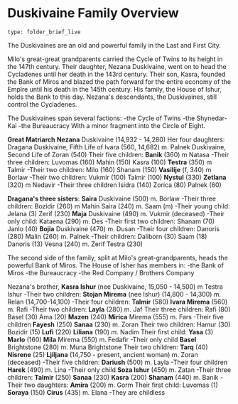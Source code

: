 # Duskivaine Family Overview
 
```ccard
type: folder_brief_live
```

The Duskivaines are an old and powerful family in the Last and First City.

Milo's great-great grandparents carried the Cycle of Twins to its height in the 147th century. Their daughter, Nezana Duskivaine, went on to head the Cycladenes until her death in the 143rd century. Their son, Kasra, founded the Bank of Miros and blazed the path forward for the entire economy of the Empire until his death in the 145th century. His family, the House of Ishur, holds the Bank to this day. Nezana's descendants, the Duskivaines, still control the Cycladenes.

The Duskivaines span several factions:
-the Cycle of Twins
-the Shynedar-Kai
-the Bureaucracy
With a minor fragment into the Circle of Eight.

**Great Matriarch**
**Nezana** Duskivaine (14,932 - 14,280)
	Her four daughters:
	Dragana Duskivaine, Fifth Life of Ivara (560, 14,682) m. Palnek Duskivaine, Second Life of Zoran (540)
		Their five children:
		**Banik** (360) m Natasa
			-Their three children:
			Luvomas (160)
			Mahin (150)
			Kasra (100)
		**Testra** (350) m Talmir
			-Their two children:
			Milo (160)
			Shanam (150)
		**Vasilije** (f, 340) m Borlaw
			-Their two children:
			Vukmir (100)
			Talmir (100)
		**Nystul** (330)
		**Zetlana** (320) m Nedavir
			-Their three children
			Isidra (140)
			Zorica (80)
			Palnek (60)
	
 **Dragana's three sisters**:
	**Saira** Duskivaine (500) m. Borlaw
		-Their three children:
		Bozidir (260) m Mahin
		Saira (240) m. Saam (m)
			-Their young child:
			Jelana (3)
		Zerif (230)
	**Maja** Duskivaine (490) m.  Vukmir (deceased)
		-Their only child:
		Kataena (290) m. Des
			-Their first two children:
			Shanam (70)
			Janlo (40)
	**Bojia**  Duskivaine (470) m. Dusan
		-Their four children:
		Danoris (280)
		Malin (260) m. Palnek
			-Their children:
			Daliborn (30)
			Saam (18)
			Danoris (13)
		Vesna (240) m. Zerif
		Testra (230)

The second side of the family, split at Milo's great-grandparents, heads the powerful Bank of Miros.
The House of Isher has members in:
-the Bank of Miros
-the Bureaucracy
-the Red Company / Brothers Company

Nezana's brother,
**Kasra Ishur** (nee Duskivaine, 15,050 - 14,500) m Testra Ishur
	-Their two children:
	**Stojan Mirema** (nee Ishur) (14,800 - 14,300) m. Relan (14,700-14,100)
		-Their four children:
		**Talmir** (580)
		**Ivara Mirema** (560) m. Rafi
			-Their two children:
			**Layla** (280) m. Jaf
				Their three children:
				Rafi (80)
				Basel (30)
				Ama (20)
			**Mazen** (240)
		**Mirica** Mirema (555) m. Fars
			-Their five children
			**Fayesh** (250)
			**Sanaa** (230) m. Zoran
				Their two children:
				Hamur (30)
				Bozidir (15)
			**Lufi** (220)
			**Liliana** (190) m. Nadim
				Their first child:
				**Yasa** (3)
			**Marlo** (160)
		**Mila** Mirema (550) m. Fedafir
			-Their only child
			**Basel** Brightstone (280) m. Muna Brightstone
				Their two children:
				**Tarq** (40)
				**Nisrene** (25)
	**Ljiljana** (14,750 - present, ancient woman) m. Zoran (deceased)
		-Their five children:
		**Dariush** (500) m. Layla
			-Their four children
		**Harek** (490) m. Lina
			-Their only child
		**Soza Ishur** (450) m. Zatan
			-Their three children:
			**Talmir** (250)
			**Sanaa** (230)
			**Kasra** (200)
		**Shanam** (440) m. Banik
			-Their two daughters:
			**Amira** (200) m. Gorm
				Their first child:
				Luvomas (1)
			**Soraya** (150)
		**Cirus** (435) m. Elana
			-They are childless
